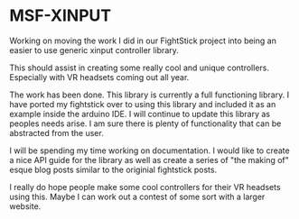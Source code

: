 # MSF-XINPUT
Working on moving the work I did in our FightStick project into being an easier to use generic xinput controller library.

This should assist in creating some really cool and unique controllers.  Especially with VR headsets coming out all year.

<UPDATE>
The work has been done.  This library is currently a full functioning library.  I have ported my fightstick over to using this library and included it as an example inside the arduino IDE.  I will continue to update this library as peoples needs arise.  I am sure there is plenty of functionality that can be abstracted from the user.

I will be spending my time working on documentation.  I would like to create a nice API guide for the library as well as create a series of "the making of" esque blog posts similar to the originial fightstick posts.

I really do hope people make some cool controllers for their VR headsets using this.  Maybe I can work out a contest of some sort with a larger website.
</UPDATE>
